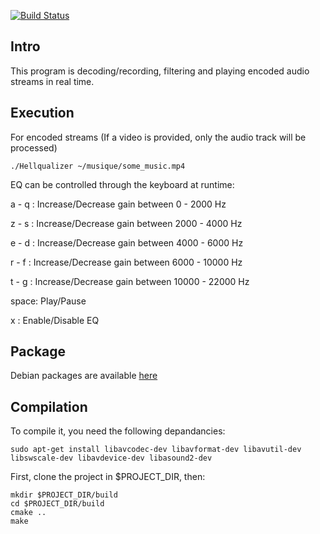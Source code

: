 [![Build Status](https://travis-ci.org/DerouineauNicolas/Hellqualizer.svg?branch=master)](https://travis-ci.org/DerouineauNicolas/Hellqualizer)

Intro
-------------------

This program is decoding/recording, filtering and playing encoded audio streams in real time.

Execution
-------------------
For encoded streams (If a video is provided, only the audio track will be processed)
 
	./Hellqualizer ~/musique/some_music.mp4

EQ can be controlled through the keyboard at runtime:

a - q : Increase/Decrease gain between 0 - 2000 Hz

z - s : Increase/Decrease gain between 2000 - 4000 Hz

e - d : Increase/Decrease gain between 4000 - 6000 Hz

r - f : Increase/Decrease gain between 6000 - 10000 Hz

t - g : Increase/Decrease gain between 10000 - 22000 Hz

space: Play/Pause 

x : Enable/Disable EQ

Package
-------------------
Debian packages are available [here](http://the.ndero.ovh/build/Hellqualizer/)


Compilation
-------------------

To compile it, you need the following depandancies:

 	sudo apt-get install libavcodec-dev libavformat-dev libavutil-dev libswscale-dev libavdevice-dev libasound2-dev

First, clone the project in $PROJECT_DIR, then:

 	mkdir $PROJECT_DIR/build
	cd $PROJECT_DIR/build
	cmake ..
	make






